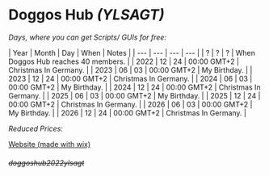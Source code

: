 # Doggos Hub *(YLSAGT)*

*Days, where you can get Scripts/ GUIs for free:*

| Year | Month | Day | When | Notes |
| --- | --- | --- | --- |
| ? | ? | ? | When Doggos Hub reaches 40 members. |
| 2022 | 12 | 24 | 00:00 GMT+2 | Christmas In Germany. |
| 2023 | 06 | 03 | 00:00 GMT+2 | My Birthday. |
| 2023 | 12 | 24 | 00:00 GMT+2 | Christmas In Germany. |
| 2024 | 06 | 03 | 00:00 GMT+2 | My Birthday. |
| 2024 | 12 | 24 | 00:00 GMT+2 | Christmas In Germany. |
| 2025 | 06 | 03 | 00:00 GMT+2 | My Birthday. |
| 2025 | 12 | 24 | 00:00 GMT+2 | Christmas In Germany. |
| 2026 | 06 | 03 | 00:00 GMT+2 | My Birthday. |
| 2026 | 12 | 24 | 00:00 GMT+2 | Christmas In Germany. |

*Reduced Prices:*

[Website (made with wix)](https://doggoprogrammer.wixsite.com/doggos-hub/home)














###### ~~doggoshub2022ylsagt~~
